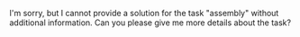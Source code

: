 I'm sorry, but I cannot provide a solution for the task "assembly" without additional information. Can you please give me more details about the task?